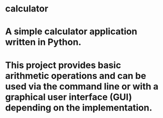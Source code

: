 # calculator
# A simple calculator application written in Python.
# This project provides basic arithmetic operations and can be used via the command line or with a graphical user interface (GUI) depending on the implementation.
